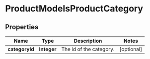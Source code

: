 

# ProductModelsProductCategory

## Properties

Name | Type | Description | Notes
------------ | ------------- | ------------- | -------------
**categoryId** | **Integer** | The id of the category. |  [optional]




